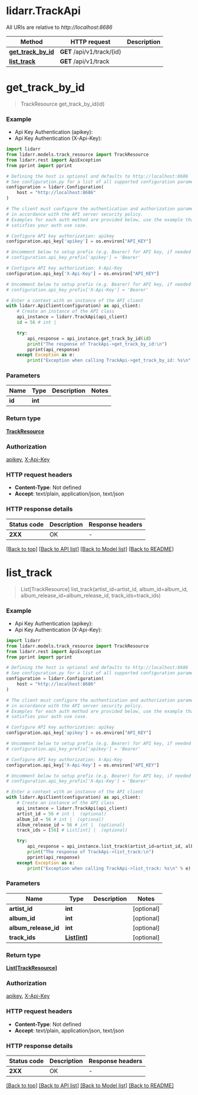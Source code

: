 # lidarr.TrackApi

All URIs are relative to *http://localhost:8686*

Method | HTTP request | Description
------------- | ------------- | -------------
[**get_track_by_id**](TrackApi.md#get_track_by_id) | **GET** /api/v1/track/{id} | 
[**list_track**](TrackApi.md#list_track) | **GET** /api/v1/track | 


# **get_track_by_id**
> TrackResource get_track_by_id(id)

### Example

* Api Key Authentication (apikey):
* Api Key Authentication (X-Api-Key):

```python
import lidarr
from lidarr.models.track_resource import TrackResource
from lidarr.rest import ApiException
from pprint import pprint

# Defining the host is optional and defaults to http://localhost:8686
# See configuration.py for a list of all supported configuration parameters.
configuration = lidarr.Configuration(
    host = "http://localhost:8686"
)

# The client must configure the authentication and authorization parameters
# in accordance with the API server security policy.
# Examples for each auth method are provided below, use the example that
# satisfies your auth use case.

# Configure API key authorization: apikey
configuration.api_key['apikey'] = os.environ["API_KEY"]

# Uncomment below to setup prefix (e.g. Bearer) for API key, if needed
# configuration.api_key_prefix['apikey'] = 'Bearer'

# Configure API key authorization: X-Api-Key
configuration.api_key['X-Api-Key'] = os.environ["API_KEY"]

# Uncomment below to setup prefix (e.g. Bearer) for API key, if needed
# configuration.api_key_prefix['X-Api-Key'] = 'Bearer'

# Enter a context with an instance of the API client
with lidarr.ApiClient(configuration) as api_client:
    # Create an instance of the API class
    api_instance = lidarr.TrackApi(api_client)
    id = 56 # int | 

    try:
        api_response = api_instance.get_track_by_id(id)
        print("The response of TrackApi->get_track_by_id:\n")
        pprint(api_response)
    except Exception as e:
        print("Exception when calling TrackApi->get_track_by_id: %s\n" % e)
```



### Parameters


Name | Type | Description  | Notes
------------- | ------------- | ------------- | -------------
 **id** | **int**|  | 

### Return type

[**TrackResource**](TrackResource.md)

### Authorization

[apikey](../README.md#apikey), [X-Api-Key](../README.md#X-Api-Key)

### HTTP request headers

 - **Content-Type**: Not defined
 - **Accept**: text/plain, application/json, text/json

### HTTP response details

| Status code | Description | Response headers |
|-------------|-------------|------------------|
**2XX** | OK |  -  |

[[Back to top]](#) [[Back to API list]](../README.md#documentation-for-api-endpoints) [[Back to Model list]](../README.md#documentation-for-models) [[Back to README]](../README.md)

# **list_track**
> List[TrackResource] list_track(artist_id=artist_id, album_id=album_id, album_release_id=album_release_id, track_ids=track_ids)

### Example

* Api Key Authentication (apikey):
* Api Key Authentication (X-Api-Key):

```python
import lidarr
from lidarr.models.track_resource import TrackResource
from lidarr.rest import ApiException
from pprint import pprint

# Defining the host is optional and defaults to http://localhost:8686
# See configuration.py for a list of all supported configuration parameters.
configuration = lidarr.Configuration(
    host = "http://localhost:8686"
)

# The client must configure the authentication and authorization parameters
# in accordance with the API server security policy.
# Examples for each auth method are provided below, use the example that
# satisfies your auth use case.

# Configure API key authorization: apikey
configuration.api_key['apikey'] = os.environ["API_KEY"]

# Uncomment below to setup prefix (e.g. Bearer) for API key, if needed
# configuration.api_key_prefix['apikey'] = 'Bearer'

# Configure API key authorization: X-Api-Key
configuration.api_key['X-Api-Key'] = os.environ["API_KEY"]

# Uncomment below to setup prefix (e.g. Bearer) for API key, if needed
# configuration.api_key_prefix['X-Api-Key'] = 'Bearer'

# Enter a context with an instance of the API client
with lidarr.ApiClient(configuration) as api_client:
    # Create an instance of the API class
    api_instance = lidarr.TrackApi(api_client)
    artist_id = 56 # int |  (optional)
    album_id = 56 # int |  (optional)
    album_release_id = 56 # int |  (optional)
    track_ids = [56] # List[int] |  (optional)

    try:
        api_response = api_instance.list_track(artist_id=artist_id, album_id=album_id, album_release_id=album_release_id, track_ids=track_ids)
        print("The response of TrackApi->list_track:\n")
        pprint(api_response)
    except Exception as e:
        print("Exception when calling TrackApi->list_track: %s\n" % e)
```



### Parameters


Name | Type | Description  | Notes
------------- | ------------- | ------------- | -------------
 **artist_id** | **int**|  | [optional] 
 **album_id** | **int**|  | [optional] 
 **album_release_id** | **int**|  | [optional] 
 **track_ids** | [**List[int]**](int.md)|  | [optional] 

### Return type

[**List[TrackResource]**](TrackResource.md)

### Authorization

[apikey](../README.md#apikey), [X-Api-Key](../README.md#X-Api-Key)

### HTTP request headers

 - **Content-Type**: Not defined
 - **Accept**: text/plain, application/json, text/json

### HTTP response details

| Status code | Description | Response headers |
|-------------|-------------|------------------|
**2XX** | OK |  -  |

[[Back to top]](#) [[Back to API list]](../README.md#documentation-for-api-endpoints) [[Back to Model list]](../README.md#documentation-for-models) [[Back to README]](../README.md)

